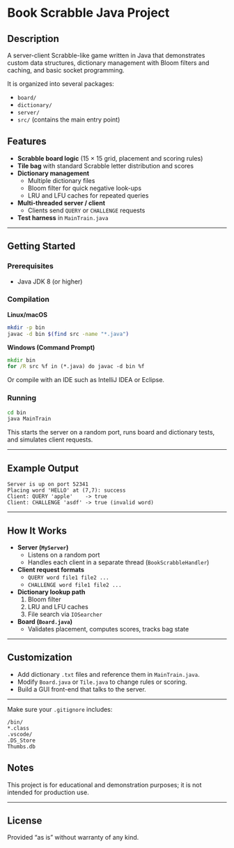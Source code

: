 # Book Scrabble Java Project

## Description

A server-client Scrabble-like game written in Java that demonstrates custom data
structures, dictionary management with Bloom filters and caching, and basic
socket programming.
 
It is organized into several packages:  
- `board/`  
- `dictionary/`  
- `server/`  
- `src/` (contains the main entry point)

## Features

- **Scrabble board logic** (15 × 15 grid, placement and scoring rules)
- **Tile bag** with standard Scrabble letter distribution and scores
- **Dictionary management**
  - Multiple dictionary files
  - Bloom filter for quick negative look-ups
  - LRU and LFU caches for repeated queries
- **Multi-threaded server / client**
  - Clients send `QUERY` or `CHALLENGE` requests
- **Test harness** in `MainTrain.java`


---

## Getting Started

### Prerequisites

- Java JDK 8 (or higher)

### Compilation

**Linux/macOS**

```bash
mkdir -p bin
javac -d bin $(find src -name "*.java")
```

**Windows (Command Prompt)**

```cmd
mkdir bin
for /R src %f in (*.java) do javac -d bin %f
```

Or compile with an IDE such as IntelliJ IDEA or Eclipse.

### Running

```bash
cd bin
java MainTrain
```

This starts the server on a random port, runs board and dictionary tests,
and simulates client requests.

---

## Example Output

```
Server is up on port 52341
Placing word 'HELLO' at (7,7): success
Client: QUERY 'apple'    -> true
Client: CHALLENGE 'asdf' -> true (invalid word)
```

---

## How It Works

- **Server (`MyServer`)**
  - Listens on a random port
  - Handles each client in a separate thread (`BookScrabbleHandler`)
- **Client request formats**
  - `QUERY word file1 file2 ...`
  - `CHALLENGE word file1 file2 ...`
- **Dictionary lookup path**
  1. Bloom filter
  2. LRU and LFU caches
  3. File search via `IOSearcher`
- **Board (`Board.java`)**
  - Validates placement, computes scores, tracks bag state

---

## Customization

- Add dictionary `.txt` files and reference them in `MainTrain.java`.
- Modify `Board.java` or `Tile.java` to change rules or scoring.
- Build a GUI front-end that talks to the server.

---

Make sure your `.gitignore` includes:
```
/bin/
*.class
.vscode/
.DS_Store
Thumbs.db
```

## Notes

This project is for educational and demonstration purposes; it is not intended
for production use.

---

## License

Provided “as is” without warranty of any kind.
